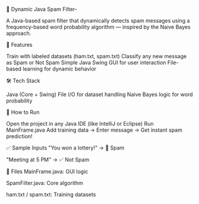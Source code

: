 📧 Dynamic Java Spam Filter-

A Java-based spam filter that dynamically detects spam messages using a frequency-based word probability algorithm — inspired by the Naive Bayes approach.

🚀 Features

Train with labeled datasets (ham.txt, spam.txt)
Classify any new message as Spam or Not Spam
Simple Java Swing GUI for user interaction
File-based learning for dynamic behavior

🛠️ Tech Stack

Java (Core + Swing)
File I/O for dataset handling
Naive Bayes logic for word probability

📂 How to Run

Open the project in any Java IDE (like IntelliJ or Eclipse)
Run MainFrame.java
Add training data → Enter message → Get instant spam prediction!

✅ Sample Inputs
"You won a lottery!" → 🛑 Spam

"Meeting at 5 PM" → ✅ Not Spam

📄 Files
MainFrame.java: GUI logic

SpamFilter.java: Core algorithm

ham.txt / spam.txt: Training datasets
